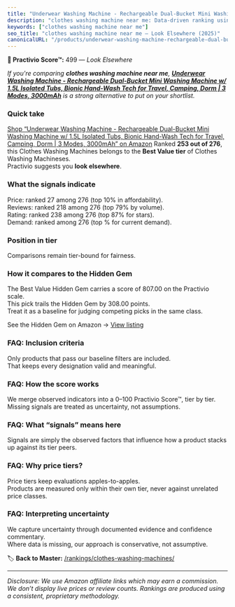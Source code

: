 ```yaml
---
title: "Underwear Washing Machine - Rechargeable Dual-Bucket Mini Washing Machine w/ 1.5L Isolated Tubs, Bionic Hand-Wash Tech for Travel, Camping, Dorm | 3 Modes, 3000mAh"
description: "clothes washing machine near me: Data-driven ranking using the Practivio Score™. Positioned by quality, value, demand, findability, momentum."
keywords: ["clothes washing machine near me"]
seo_title: "clothes washing machine near me — Look Elsewhere (2025)"
canonicalURL: "/products/underwear-washing-machine-rechargeable-dual-bucket-mini-washing-machine-w-15l-isolated-tubs-bionic-hand-wash-tech-for-travel-camping-dorm-3-modes-3000mah-B0FD3SYV9D/"
---
```


**🚫 Practivio Score™:** 499 — _Look Elsewhere_


*If you're comparing **clothes washing machine near me**, **[Underwear Washing Machine - Rechargeable Dual-Bucket Mini Washing Machine w/ 1.5L Isolated Tubs, Bionic Hand-Wash Tech for Travel, Camping, Dorm | 3 Modes, 3000mAh](https://www.amazon.com/dp/B0FD3SYV9D?tag=practivio-20)** is a strong alternative to put on your shortlist.*
### Quick take
[Shop “Underwear Washing Machine - Rechargeable Dual-Bucket Mini Washing Machine w/ 1.5L Isolated Tubs, Bionic Hand-Wash Tech for Travel, Camping, Dorm | 3 Modes, 3000mAh” on Amazon](https://www.amazon.com/dp/B0FD3SYV9D?tag=practivio-20)
Ranked **253 out of 276**, this Clothes Washing Machines belongs to the **Best Value tier** of Clothes Washing Machineses.  
Practivio suggests you **look elsewhere**.

### What the signals indicate
Price: ranked 27 among 276 (top 10% in affordability).  
Reviews: ranked 218 among 276 (top 79% by volume).  
Rating: ranked 238 among 276 (top 87% for stars).  
Demand: ranked  among 276 (top % for current demand).

### Position in tier
Comparisons remain tier-bound for fairness.

### How it compares to the Hidden Gem
The Best Value Hidden Gem carries a score of 807.00 on the Practivio scale.  
This pick trails the Hidden Gem by 308.00 points.  
Treat it as a baseline for judging competing picks in the same class.  

See the Hidden Gem on Amazon → [View listing](https://www.amazon.com/dp/B01N68XF0O?tag=practivio-20)

### FAQ: Inclusion criteria
Only products that pass our baseline filters are included.  
That keeps every designation valid and meaningful.

### FAQ: How the score works
We merge observed indicators into a 0–100 Practivio Score™, tier by tier.  
Missing signals are treated as uncertainty, not assumptions.

### FAQ: What “signals” means here
Signals are simply the observed factors that influence how a product stacks up against its tier peers.

### FAQ: Why price tiers?
Price tiers keep evaluations apples-to-apples.  
Products are measured only within their own tier, never against unrelated price classes.

### FAQ: Interpreting uncertainty
We capture uncertainty through documented evidence and confidence commentary.  
Where data is missing, our approach is conservative, not assumptive.


🏷️ **Back to Master:** [/rankings/clothes-washing-machines/](/rankings/clothes-washing-machines/)

---
_Disclosure: We use Amazon affiliate links which may earn a commission. We don’t display live prices or review counts. Rankings are produced using a consistent, proprietary methodology._
